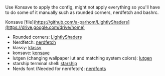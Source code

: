 Use Konsave to apply the config, might not apply everything so you'll have to do some of it manually such as rounded corners, nerdfetch and bashrc. 

Konsave [file](https://github.com/a-parhom/LightlyShaders](https://drive.google.com/drive/home)

- Rounded corners: [LightlyShaders](https://github.com/a-parhom/LightlyShaders)
- Nerdfetch: [nerdfetch](https://codeberg.org/thatonecalculator/nerdfetch)
- klassy: [klassy](https://github.com/paulmcauley/klassy)
- konsave: [konsave](https://github.com/Prayag2/konsave)
- lutgen (changing wallpaper lut and matching system colors): [lutgen](https://github.com/ozwaldorf/lutgen-rs)
- starship terminal shell: [starship](https://starship.rs/)
- Nerds font (Needed for nerdfetch): [nerdfonts](https://www.nerdfonts.com/font-downloads)
  
